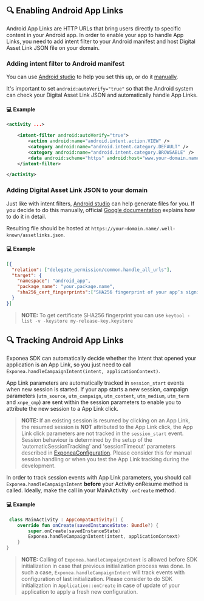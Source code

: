 ## 🔍 Enabling Android App Links
Android App Links are HTTP URLs that bring users directly to specific content in your Android app. In order to enable your app to handle App Links, you need to add intent filter to your Android manifest and host Digital Asset Link JSON file on your domain.

### Adding intent filter to Android manifest
You can use [Android studio](https://developer.android.com/studio/write/app-link-indexing.html#intent) to help you set this up, or do it [manually](https://developer.android.com/training/app-links/verify-site-associations.html#request-verify). 

It's important to set `android:autoVerify="true"` so that the Android system can check your Digital Asset Link JSON and automatically handle App Links.

#### 💻 Example
```xml
<activity ...>

    <intent-filter android:autoVerify="true">
        <action android:name="android.intent.action.VIEW" />
        <category android:name="android.intent.category.DEFAULT" />
        <category android:name="android.intent.category.BROWSABLE" />
        <data android:scheme="https" android:host="www.your-domain.name" />
    </intent-filter>

</activity>
```

### Adding Digital Asset Link JSON to your domain
Just like with intent filters, [Android studio](https://developer.android.com/studio/write/app-link-indexing.html#associatesite) can help generate files for you. If you decide to do this manually, official [Google documentation](https://developer.android.com/training/app-links/verify-site-associations.html#web-assoc) explains how to do it in detail.

Resulting file should be hosted at `https://your-domain.name/.well-known/assetlinks.json`.

#### 💻 Example
```json
[{
  "relation": ["delegate_permission/common.handle_all_urls"],
  "target": {
    "namespace": "android_app",
    "package_name": "your.package.name",
    "sha256_cert_fingerprints":["SHA256 fingerprint of your app’s signing certificate"]
  }
}]
```

> **NOTE:** To get certificate SHA256 fingerprint you can use `keytool -list -v -keystore my-release-key.keystore`

## 🔍 Tracking Android App Links
Exponea SDK can automatically decide whether the Intent that opened your application is an App Link, so you just need to call `Exponea.handleCampaignIntent(intent, applicationContext)`.

App Link parameters are automatically tracked in `session_start` events when new session is started. If your app starts a new session, campaign parameters (`utm_source`, `utm_campaign`, `utm_content`, `utm_medium`, `utm_term` and `xnpe_cmp`) are sent within the session parameters to enable you to attribute the new session to a App Link click.

> **NOTE:** If an existing session is resumed by clicking on an App Link, the resumed session is **NOT** attributed to the App Link click, the App Link click parameters are not tracked in the `session_start` event. Session behaviour is determined by the setup of the 'automaticSessionTracking' and 'sessionTimeout' parameters described in [ExponeaConfiguration](./CONFIG.md). Please consider this for manual session handling or when you test the App Link tracking during the development.

In order to track session events with App Link parameters, you should call `Exponea.handleCampaignIntent` **before** your Activity onResume method is called. Ideally, make the call in your MainActivity `.onCreate` method.

#### 💻 Example
```kotlin
 class MainActivity : AppCompatActivity() {
    override fun onCreate(savedInstanceState: Bundle?) {
        super.onCreate(savedInstanceState)
        Exponea.handleCampaignIntent(intent, applicationContext)
    }
}
```

> **NOTE:** Calling of `Exponea.handleCampaignIntent` is allowed before SDK initialization in case that previous initialization process was done. In such a case, `Exponea.handleCampaignIntent` will track events with configuration of last initialization. Please consider to do SDK initialization in `Application::onCreate` in case of update of your application to apply a fresh new configuration. 
